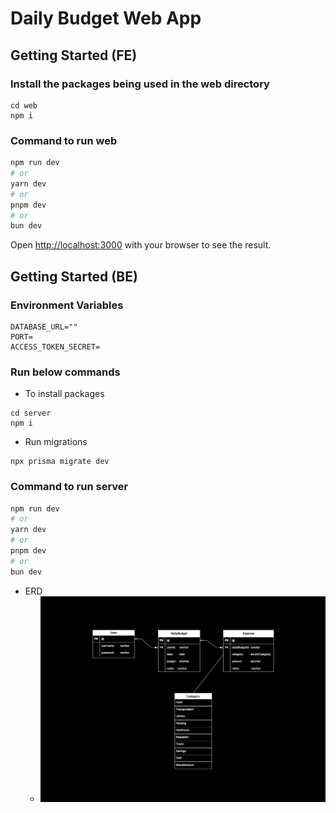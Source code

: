# Daily Budget Web App

## Getting Started (FE)

### Install the packages being used in the web directory
```
cd web
npm i
```

### Command to run web

```bash
npm run dev
# or
yarn dev
# or
pnpm dev
# or
bun dev
```

Open [http://localhost:3000](http://localhost:3000) with your browser to see the result.

## Getting Started (BE)

### Environment Variables
```
DATABASE_URL=""
PORT=
ACCESS_TOKEN_SECRET=
```

### Run below commands
- To install packages
```
cd server
npm i
```

- Run migrations
```
npx prisma migrate dev
```

### Command to run server

```bash
npm run dev
# or
yarn dev
# or
pnpm dev
# or
bun dev
```

- ERD
    -  ![image](./docs/erd.png)

